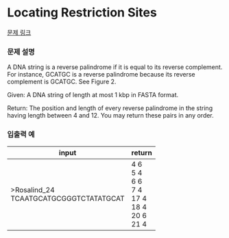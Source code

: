 # Locating Restriction Sites

[문제 링크](https://rosalind.info/problems/revp/)

### 문제 설명

<p>A DNA string is a reverse palindrome if it is equal to its reverse complement. For instance, GCATGC is a reverse palindrome because its reverse complement is GCATGC. See Figure 2.</p>
<p>Given: A DNA string of length at most 1 kbp in FASTA format.</p>
<p>Return: The position and length of every reverse palindrome in the string having length between 4 and 12. You may return these pairs in any order.</p>

### 입출력 예
<table class="table">
 <thead>
  <tr>
   <th>input</th>
   <th>return</th>
  </tr>
 </thead>
 <tbody>
  <tr>
   <td>>Rosalind_24</br>TCAATGCATGCGGGTCTATATGCAT</td>
   <td>4 6</br>5 4</br>6 6</br>7 4</br>17 4</br>18 4</br>20 6</br>21 4</td>
  </tr>
 </tbody>
</table>
